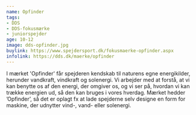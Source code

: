 ```yaml
---
name: Opfinder
tags:
- DDS
- DDS-fokusmærke
- juniorspejder
age: 10-12
image: dds-opfinder.jpg
buylink: https://www.spejdersport.dk/fokusmaerke-opfinder.aspx
infolink: https://dds.dk/maerke/opfinder
---
```

I mærket 'Opfinder' får spejderen kendskab til naturens egne energikilder, herunder vandkraft, vindkraft og solenergi. Vi arbejder med at forstå, at vi kan benytte os af den energi, der omgiver os, og vi ser på, hvordan vi kan trække energien ud, så den kan bruges i vores hverdag. Mærket hedder ’Opfinder’, så det er oplagt fx at lade spejderne selv designe en form for maskine, der udnytter vind-, vand- eller solenergi.